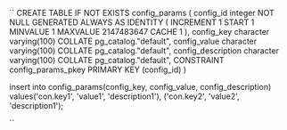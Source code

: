 ``
CREATE TABLE IF NOT EXISTS config_params
(
config_id integer NOT NULL GENERATED ALWAYS AS IDENTITY ( INCREMENT 1 START 1 MINVALUE 1 MAXVALUE 2147483647 CACHE 1 ),
config_key character varying(100) COLLATE pg_catalog."default",
config_value character varying(100) COLLATE pg_catalog."default",
config_description character varying(100) COLLATE pg_catalog."default",
CONSTRAINT config_params_pkey PRIMARY KEY (config_id)
)

insert into config_params(config_key, config_value, config_description)
values('con.key1', 'value1', 'description1'),
('con.key2', 'value2', 'description1');


``